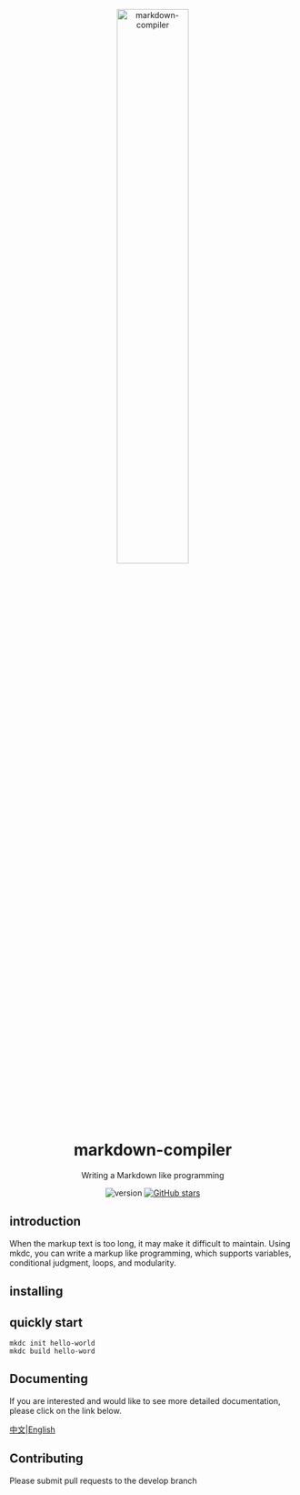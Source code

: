 <!-- markdownlint-disable MD033 MD041 -->
<p align="center">
  <a href="https://github.com/WwwwwyDev/markdown-compiler"><img src="https://s2.loli.net/2024/05/30/5uNIUdqkG1CpmQa.png" alt="markdown-compiler" style="width:50%; height:50%"></a>
</p>

<div align="center">

# markdown-compiler

<!-- prettier-ignore-start -->
<!-- markdownlint-disable-next-line MD036 -->
Writing a Markdown like programming
<!-- prettier-ignore-end -->

<p align="center">
  <img src="https://img.shields.io/badge/version-0.0.1-blue" alt="version">
  <a href="https://github.com/WwwwwyDev/markdown-compiler/stargazers"><img src="https://img.shields.io/github/stars/WwwwwyDev/markdown-compiler" alt="GitHub stars"style="max-width: 100%;">
  </a>
  <br/>
</p>
</div>


## introduction

When the markup text is too long, it may make it difficult to maintain. Using mkdc, you can write a markup like programming, which supports variables, conditional judgment, loops, and modularity.

## installing



## quickly start
```shell
mkdc init hello-world
mkdc build hello-word
```

## Documenting
If you are interested and would like to see more detailed documentation, please click on the link below.

[中文](https://wwydev.gitbook.io/mkdc-zh "中文文档")|[English](https://wwydev.gitbook.io/mkdc "English Document")

## Contributing
Please submit pull requests to the develop branch